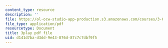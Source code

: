 ```yaml
---
content_type: resource
description: ''
file: https://ol-ocw-studio-app-production.s3.amazonaws.com/courses/3-054-cellular-solids-structure-properties-and-applications-spring-2015/d141d7bad3dd9e43876d87c7c7dbf9f5_LzA1OqHY68M.pdf
file_type: application/pdf
resourcetype: Document
title: 3play pdf file
uid: d141d7ba-d3dd-9e43-876d-87c7c7dbf9f5
---
```

